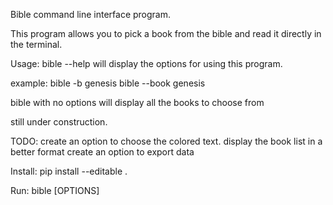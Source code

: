 Bible command line interface program.

This program allows you to pick a book from the bible and read it directly in the terminal. 

Usage:
bible --help will display the options for using this program.

example:
bible -b genesis
bible --book genesis

bible with no options will display all the books to choose from

still under construction.

TODO:
create an option to choose the colored text.
display the book list in a better format
create an option to export data


Install:
pip install --editable .

Run:
bible [OPTIONS]